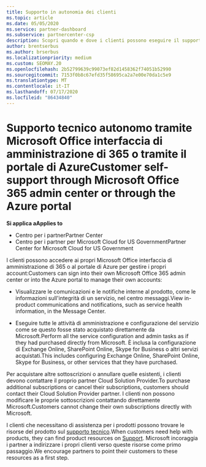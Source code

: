 ```yaml
---
title: Supporto in autonomia dei clienti
ms.topic: article
ms.date: 05/05/2020
ms.service: partner-dashboard
ms.subservice: partnercenter-csp
description: Scopri quando e dove i clienti possono eseguire il supporto autonomo per gestire i propri account e quando devono contattare il proprio partner Cloud Solution Provider.
author: brentserbus
ms.author: brserbus
ms.localizationpriority: medium
ms.custom: SEOMAY.20
ms.openlocfilehash: 2b52799639c99073ef82d1458362f74051b52990
ms.sourcegitcommit: 7153f0b8c67efd35f58695ca2a7e00e70da1c5e9
ms.translationtype: MT
ms.contentlocale: it-IT
ms.lasthandoff: 07/17/2020
ms.locfileid: "86434840"
---
```

# <a name="customer-self-support-through-microsoft-office-365-admin-center-or-through-the-azure-portal"></a><span data-ttu-id="57447-103">Supporto tecnico autonomo tramite Microsoft Office interfaccia di amministrazione di 365 o tramite il portale di Azure</span><span class="sxs-lookup"><span data-stu-id="57447-103">Customer self-support through Microsoft Office 365 admin center or through the Azure portal</span></span>

<span data-ttu-id="57447-104">**Si applica a**</span><span class="sxs-lookup"><span data-stu-id="57447-104">**Applies to**</span></span>

-  <span data-ttu-id="57447-105">Centro per i partner</span><span class="sxs-lookup"><span data-stu-id="57447-105">Partner Center</span></span>
-  <span data-ttu-id="57447-106">Centro per i partner per Microsoft Cloud for US Government</span><span class="sxs-lookup"><span data-stu-id="57447-106">Partner Center for Microsoft Cloud for US Government</span></span>

<span data-ttu-id="57447-107">I clienti possono accedere ai propri Microsoft Office interfaccia di amministrazione di 365 o al portale di Azure per gestire i propri account:</span><span class="sxs-lookup"><span data-stu-id="57447-107">Customers can sign into their own Microsoft Office 365 admin center or into the Azure portal to manage their own accounts:</span></span>

-   <span data-ttu-id="57447-108">Visualizzare le comunicazioni e le notifiche interne al prodotto, come le informazioni sull'integrità di un servizio, nel centro messaggi.</span><span class="sxs-lookup"><span data-stu-id="57447-108">View in-product communications and notifications, such as service health information, in the Message Center.</span></span>

-   <span data-ttu-id="57447-109">Eseguire tutte le attività di amministrazione e configurazione del servizio come se questo fosse stato acquistato direttamente da Microsoft.</span><span class="sxs-lookup"><span data-stu-id="57447-109">Perform all the service configuration and admin tasks as if they had purchased directly from Microsoft.</span></span> <span data-ttu-id="57447-110">È inclusa la configurazione di Exchange Online, SharePoint Online, Skype for Business o altri servizi acquistati.</span><span class="sxs-lookup"><span data-stu-id="57447-110">This includes configuring Exchange Online, SharePoint Online, Skype for Business, or other services that they have purchased.</span></span>

<span data-ttu-id="57447-111">Per acquistare altre sottoscrizioni o annullare quelle esistenti, i clienti devono contattare il proprio partner Cloud Solution Provider.</span><span class="sxs-lookup"><span data-stu-id="57447-111">To purchase additional subscriptions or cancel their subscriptions, customers should contact their Cloud Solution Provider partner.</span></span> <span data-ttu-id="57447-112">I clienti non possono modificare le proprie sottoscrizioni contattando direttamente Microsoft.</span><span class="sxs-lookup"><span data-stu-id="57447-112">Customers cannot change their own subscriptions directly with Microsoft.</span></span>

<span data-ttu-id="57447-113">I clienti che necessitano di assistenza per i prodotti possono trovare le risorse del prodotto sul [supporto tecnico](https://partnercenter.microsoft.com/partner/support).</span><span class="sxs-lookup"><span data-stu-id="57447-113">When customers need help with products, they can find product resources on [Support](https://partnercenter.microsoft.com/partner/support).</span></span> <span data-ttu-id="57447-114">Microsoft incoraggia i partner a indirizzare i propri clienti verso queste risorse come primo passaggio.</span><span class="sxs-lookup"><span data-stu-id="57447-114">We encourage partners to point their customers to these resources as a first step.</span></span>

 

 



